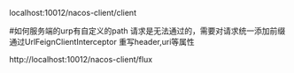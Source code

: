 localhost:10012/nacos-client/client

#如何服务端的urp有自定义的path
请求是无法通过的，需要对请求统一添加前缀
通过UrlFeignClientInterceptor  重写header,uri等属性




http://localhost:10012/nacos-client/flux
